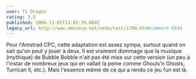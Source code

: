 ```yaml
---
user: Ti Dragon
rating: 3.5
published: 2006-11-01T12:05:39.000Z
legacy_url: http://www.emunova.net/veda/test/1700.htm#comment-6544
---
```

Pour l'Amstrad CPC, cette adaptation est assez sympa, surtout quand on sait qu'on peut y jouer à deux. Il est vraiment dommage que la musique (mythique) de Bubble Bobble n'ait pas été mise sur cette version (un peu à l'instar de nombreux jeux qui en vallait la peine comme Ghouls'n Ghosts, Turrican II, etc.). Mais l'essence même de ce qui a rendu ce jeu fun est là.